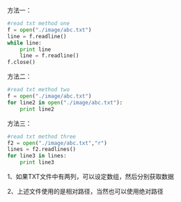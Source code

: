 方法一：

```python
#read txt method one
f = open("./image/abc.txt")
line = f.readline()
while line:
    print line
    line = f.readline()
f.close() 
```


方法二：

```python
#read txt method two
f = open("./image/abc.txt")
for line2 in open("./image/abc.txt"):
    print line2
```


方法三：

```python
#read txt method three
f2 = open("./image/abc.txt","r")
lines = f2.readlines()
for line3 in lines:
    print line3
```

1、如果TXT文件中有两列，可以设定数组，然后分别获取数据

2、上述文件使用的是相对路径，当然也可以使用绝对路径
